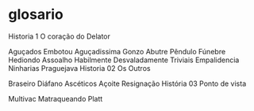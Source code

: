 # glosario
 Historia 1 O coração do Delator

Aguçados 
Embotou
Aguçadissima
Gonzo 
Abutre
Pêndulo 
Fúnebre
Hediondo
Assoalho
Habilmente
Desvaladamente 
Triviais 
Empalidencia 
Ninharias
Praguejava Historia 02 
Os Outros 

Braseiro 
Diáfano 
Ascéticos 
Açoite 
Resignação
 História 03
Ponto de vista 

Multivac 
Matraqueando
Platt
